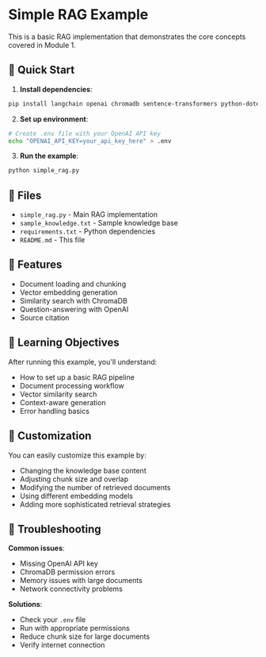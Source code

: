 # Simple RAG Example

This is a basic RAG implementation that demonstrates the core concepts covered in Module 1.

## 🚀 Quick Start

1. **Install dependencies**:
```bash
pip install langchain openai chromadb sentence-transformers python-dotenv
```

2. **Set up environment**:
```bash
# Create .env file with your OpenAI API key
echo "OPENAI_API_KEY=your_api_key_here" > .env
```

3. **Run the example**:
```bash
python simple_rag.py
```

## 📁 Files

- `simple_rag.py` - Main RAG implementation
- `sample_knowledge.txt` - Sample knowledge base
- `requirements.txt` - Python dependencies
- `README.md` - This file

## 🔧 Features

- Document loading and chunking
- Vector embedding generation
- Similarity search with ChromaDB
- Question-answering with OpenAI
- Source citation

## 🎯 Learning Objectives

After running this example, you'll understand:
- How to set up a basic RAG pipeline
- Document processing workflow
- Vector similarity search
- Context-aware generation
- Error handling basics

## 📝 Customization

You can easily customize this example by:
- Changing the knowledge base content
- Adjusting chunk size and overlap
- Modifying the number of retrieved documents
- Using different embedding models
- Adding more sophisticated retrieval strategies

## 🐛 Troubleshooting

**Common issues**:
- Missing OpenAI API key
- ChromaDB permission errors
- Memory issues with large documents
- Network connectivity problems

**Solutions**:
- Check your `.env` file
- Run with appropriate permissions
- Reduce chunk size for large documents
- Verify internet connection
